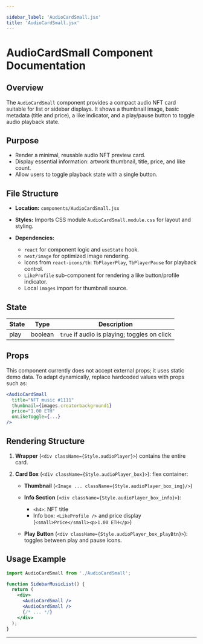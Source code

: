 ```yaml
---

sidebar_label: 'AudioCardSmall.jsx'
title: 'AudioCardSmall.jsx'
---
```


# AudioCardSmall Component Documentation

## Overview

The `AudioCardSmall` component provides a compact audio NFT card suitable for list or sidebar displays. It shows a thumbnail image, basic metadata (title and price), a like indicator, and a play/pause button to toggle audio playback state.

## Purpose

* Render a minimal, reusable audio NFT preview card.
* Display essential information: artwork thumbnail, title, price, and like count.
* Allow users to toggle playback state with a single button.

## File Structure

* **Location:** `components/AudioCardSmall.jsx`
* **Styles:** Imports CSS module `AudioCardSmall.module.css` for layout and styling.
* **Dependencies:**

  * `react` for component logic and `useState` hook.
  * `next/image` for optimized image rendering.
  * Icons from `react-icons/tb`: `TbPlayerPlay`, `TbPlayerPause` for playback control.
  * `LikeProfile` sub-component for rendering a like button/profile indicator.
  * Local `images` import for thumbnail source.

## State

| State | Type    | Description                                  |
| ----- | ------- | -------------------------------------------- |
| play  | boolean | `true` if audio is playing; toggles on click |

## Props

This component currently does not accept external props; it uses static demo data. To adapt dynamically, replace hardcoded values with props such as:

```jsx
<AudioCardSmall
  title="NFT music #1111"
  thumbnail={images.creatorbackground1}
  price="1.00 ETH"
  onLikeToggle={...}
/>
```

## Rendering Structure

1. **Wrapper** (`<div className={Style.audioPlayer}>`) contains the entire card.
2. **Card Box** (`<div className={Style.audioPlayer_box}>`): flex container:

   * **Thumbnail** (`<Image ... className={Style.audioPlayer_box_img}/>`)
   * **Info Section** (`<div className={Style.audioPlayer_box_info}>`):

     * `<h4>`: NFT title
     * Info box: `<LikeProfile />` and price display (`<small>Price</small><p>1.00 ETH</p>`)
   * **Play Button** (`<div className={Style.audioPlayer_box_playBtn}>`): toggles between play and pause icons.

## Usage Example

```jsx
import AudioCardSmall from './AudioCardSmall';

function SidebarMusicList() {
  return (
    <div>
      <AudioCardSmall />
      <AudioCardSmall />
      {/* ... */}
    </div>
  );
}
```

---

